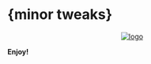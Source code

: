 # {minor tweaks}

<div align="center">
    <a href="https://github.com/Microsoft/vscode">
        <img src="https://raw.githubusercontent.com/dunstontc/dark-plus-syntax/master/assets/visual-studio-code.png" alt="logo">
    </a>
</div>

**Enjoy!**
